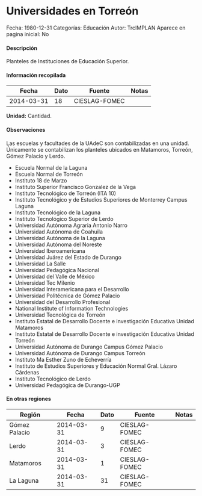 Universidades en Torreón
=====

Fecha: 1980-12-31
Categorías: Educación
Autor: TrcIMPLAN
Aparece en pagina inicial: No

#### Descripción

Planteles de Instituciones de Educación Superior.

#### Información recopilada

<table class="table table-hover table-bordered matriz">
<thead>
<tr>
<th>Fecha</th>
<th>Dato</th>
<th>Fuente</th>
<th>Notas</th>
</tr>
</thead>
<tbody>
<tr>
<td>2014-03-31</td>
<td class="derecha">18</td>
<td>CIESLAG-FOMEC</td>
<td></td>
</tr>
</tbody>
</table>

<b>Unidad:</b> Cantidad.

#### Observaciones

Las escuelas y facultades de la UAdeC son contabilizadas en una unidad. Únicamente se contabilizan los planteles ubicados en Matamoros, Torreón, Gómez Palacio y Lerdo.

* Escuela Normal de la Laguna
* Escuela Normal de Torreón
* Instituto 18 de Marzo
* Instituto Superior Francisco Gonzalez de la Vega
* Instituto Tecnológico de Torreón (ITA 10)
* Instituto Tecnológico y de Estudios Superiores de Monterrey Campus Laguna
* Instituto Tecnológico de la Laguna
* Instituto Tecnológico Superior de Lerdo
* Universidad Autónoma Agraria Antonio Narro
* Universidad Autónoma de Coahuila
* Universidad Autónoma de la Laguna
* Universidad Autónoma del Noreste
* Universidad Iberoamericana
* Universidad Juárez del Estado de Durango
* Universidad La Salle
* Universidad Pedagógica Nacional
* Universidad del Valle de México
* Universidad Tec Milenio
* Universidad Interamericana para el Desarrollo
* Universidad Politécnica de Gómez Palacio
* Universidad del Desarrollo Profesional
* National Institute of Information Technologies
* Universidad Tecnológica de Torreón
* Instituto Estatal de Desarrollo Docente e investigación Educativa Unidad Matamoros
* Instituto Estatal de Desarrollo Docente e investigación Educativa Unidad Torreón
* Universidad Autónoma de Durango Campus Gómez Palacio
* Universidad Autónoma de Durango Campus Torreón
* Instituto Ma Esther Zuno de Echeverría
* Instituto de Estudios Superiores y Educación Normal Gral. Lázaro Cárdenas
* Instituto Tecnológico de Lerdo
* Universidad Pedagógica de Durango-UGP


#### En otras regiones

<table class="table table-hover table-bordered matriz">
<thead>
<tr>
<th>Región</th>
<th>Fecha</th>
<th>Dato</th>
<th>Fuente</th>
<th>Notas</th>
</tr>
</thead>
<tbody>
<tr>
<td>Gómez Palacio</td>
<td>2014-03-31</td>
<td class="derecha">9</td>
<td>CIESLAG-FOMEC</td>
<td></td>
</tr>
<tr>
<td>Lerdo</td>
<td>2014-03-31</td>
<td class="derecha">3</td>
<td>CIESLAG-FOMEC</td>
<td></td>
</tr>
<tr>
<td>Matamoros</td>
<td>2014-03-31</td>
<td class="derecha">1</td>
<td>CIESLAG-FOMEC</td>
<td></td>
</tr>
<tr>
<td>La Laguna</td>
<td>2014-03-31</td>
<td class="derecha">31</td>
<td>CIESLAG-FOMEC</td>
<td></td>
</tr>
</tbody>
</table>

